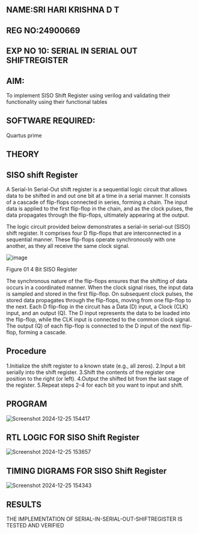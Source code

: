 ## NAME:SRI HARI KRISHNA D T
## REG NO:24900669
## EXP NO 10: SERIAL IN SERIAL OUT SHIFTREGISTER 

## AIM:

To implement  SISO Shift Register using verilog and validating their functionality using their functional tables

## SOFTWARE REQUIRED:

Quartus prime

## THEORY

## SISO shift Register

A Serial-In Serial-Out shift register is a sequential logic circuit that allows data to be shifted in and out one bit at a time in a serial manner. It consists of a cascade of flip-flops connected in series, forming a chain. The input data is applied to the first flip-flop in the chain, and as the clock pulses, the data propagates through the flip-flops, ultimately appearing at the output.

The logic circuit provided below demonstrates a serial-in serial-out (SISO) shift register. It comprises four D flip-flops that are interconnected in a sequential manner. These flip-flops operate synchronously with one another, as they all receive the same clock signal.

![image](https://github.com/naavaneetha/SERIAL-IN-SERIAL-OUT-SHIFTREGISTER/assets/154305477/e81c4072-37f9-46c6-8145-566764b74c3a)

Figure 01 4 Bit SISO Register

The synchronous nature of the flip-flops ensures that the shifting of data occurs in a coordinated manner. When the clock signal rises, the input data is sampled and stored in the first flip-flop. On subsequent clock pulses, the stored data propagates through the flip-flops, moving from one flip-flop to the next.
Each D flip-flop in the circuit has a Data (D) input, a Clock (CLK) input, and an output (Q). The D input represents the data to be loaded into the flip-flop, while the CLK input is connected to the common clock signal. The output (Q) of each flip-flop is connected to the D input of the next flip-flop, forming a cascade.

## Procedure
1.Initialize the shift register to a known state (e.g., all zeros).
2.Input a bit serially into the shift register.
3.Shift the contents of the register one position to the right (or left).
4.Output the shifted bit from the last stage of the register. 
5.Repeat steps 2-4 for each bit you want to input and shift.
## PROGRAM

![Screenshot 2024-12-25 154417](https://github.com/user-attachments/assets/b9d7192c-d5c7-49a3-a362-ac796ad26465)

## RTL LOGIC FOR SISO Shift Register

![Screenshot 2024-12-25 153657](https://github.com/user-attachments/assets/da7dd77a-50a2-44e4-a1e0-d0e4b3e07809)

## TIMING DIGRAMS FOR SISO Shift Register

![Screenshot 2024-12-25 154343](https://github.com/user-attachments/assets/8aad3080-8b91-48f2-997f-5d3925f3ff1d)

## RESULTS

THE IMPLEMENTATION OF SERIAL-IN-SERIAL-OUT-SHIFTREGISTER IS TESTED AND VERIFIED
